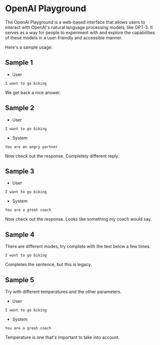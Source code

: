 # OpenAI Playground
The OpenAI Playground is a web-based interface that allows users to interact with OpenAI's natural language processing models, like GPT-3. It serves as a way for people to experiment with and explore the capabilities of these models in a user-friendly and accessible manner.

Here's a sample usage:

## Sample 1
- User
```
I want to go biking
```

We get back a nice answer.

## Sample 2 
- User
```
I want to go biking
```

- System
```
You are an angry partner
```

Now check out the response. Completely different reply.

## Sample 3 
- User
```
I want to go biking
```

- System
```
You are a great coach
```

Now check out the response. Looks like something my coach would say.


## Sample 4
There are different modes, try complete with the text below a few times.

```
I want to go biking
```

Completes the sentence, but this is legacy.

## Sample 5
Try with different temperatures and the other parameters.
 
- User
```
I want to go biking
```

- System
```
You are a great coach
```

Temperature is one that's important to take into account. 
